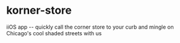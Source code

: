 # korner-store
iiOS app -- quickly call the corner store to your curb and mingle on Chicago's cool shaded streets with us 
